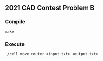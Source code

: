 ## 2021 CAD Contest Problem B

### Compile
```make```

### Execute
```./cell_move_router <input.txt> <output.txt>```